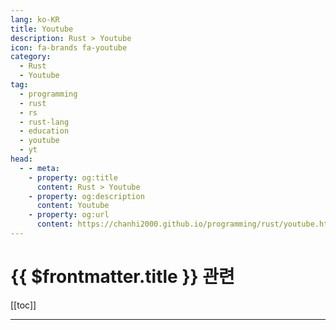 ```yaml
---
lang: ko-KR
title: Youtube
description: Rust > Youtube
icon: fa-brands fa-youtube
category: 
  - Rust
  - Youtube
tag: 
  - programming
  - rust
  - rs
  - rust-lang
  - education
  - youtube
  - yt
head:
  - - meta:
    - property: og:title
      content: Rust > Youtube
    - property: og:description
      content: Youtube
    - property: og:url
      content: https://chanhi2000.github.io/programming/rust/youtube.html
---
```


# {{ $frontmatter.title }} 관련

[[toc]]

---

<MyYouTubeItems jsonName="yu-chrisbiscardi" /><!-- chris biscardi -->
<MyYouTubeItems jsonName="yu-codetothemoon" /><!-- Code to the Moon -->
<MyYouTubeItems jsonName="yu-TheDevMethod" /><!-- The Dev Method -->
<MyYouTubeItems jsonName="yu-AkhilSharmaTech" /><!-- Akhil Sharma -->
<MyYouTubeItems jsonName="yu-NoBoilerplate" /><!-- No Boilerplate -->
<MyYouTubeItems jsonName="yu-gbjxc" /><!-- Greg Johnston -->
<MyYouTubeItems jsonName="yu-mahdimirzadeh" /><!-- Mahdi Mirzadeh -->
<MyYouTubeItems jsonName="yu-yishn" /><!-- yishn -->
<MyYouTubeItems jsonName="yu-jamesquigley1713" /><!-- James Quigley -->
<MyYouTubeItems jsonName="yu-contextfree" /><!-- Context Free -->
<MyYouTubeItems jsonName="yu-SystemsWithJT" /><!-- Systems with JT -->
<MyYouTubeItems jsonName="yu-tokyo-rust-org" /><!-- Tokyo Rust Meetup -->
<MyYouTubeItems jsonName="yu-dreamsofcode" /><!-- Dreams of Code -->
<MyYouTubeItems jsonName="yu-Codurance" /><!-- Codurance -->
<MyYouTubeItems jsonName="yu-LowLevelLearning" /><!-- Low Level Learning -->
<MyYouTubeItems jsonName="yu-channelId" /><!-- Jon Gjengset -->
<MyYouTubeItems jsonName="yu-letsgetrusty" /><!-- Let's Get Rusty -->
<MyYouTubeItems jsonName="yu-core_dump" /><!-- Core Dump -->
<MyYouTubeItems jsonName="yu-DavidChoiProgrammer" /><!-- David Choi -->
<MyYouTubeItems jsonName="yu-zubiarfan" /><!-- Arfan Zubi -->
<MyYouTubeItems jsonName="yu-conaticus" /><!-- conaticus -->
<MyYouTubeItems jsonName="yu-jonhoo" /><!-- Jon Gjengset -->
<MyYouTubeItems jsonName="yu-TrustyBits" /><!-- Trusty Bits -->
<MyYouTubeItems jsonName="yu-_noisecode" /><!-- Logan Smith -->
<MyYouTubeItems jsonName="yu-RustTutorials-jp7bh" /><!-- Rust Tutorials -->
<MyYouTubeItems jsonName="yu-NullLabsLive" /><!-- Null Labs Live -->
<MyYouTubeItems jsonName="yu-GlobalYoung7" /><!-- GlobalYoung -->
<MyYouTubeItems jsonName="yu-rustau5950" /><!-- RustAU -->
<MyYouTubeItems jsonName="yu-conf42" /><!-- Conf42 -->
<MyYouTubeItems jsonName="yu-BrooksBuilds" /><!-- Brooks Builds -->
<MyYouTubeItems jsonName="yu-UtahRust" /><!-- Utah Rust -->
<MyYouTubeItems jsonName="yu-iced-rs" /><!-- iced-rs -->
<MyYouTubeItems jsonName="yu-Tantandev" /> <!-- Tantan -->
<MyYouTubeItems jsonName="yu-codebreakthrough" /><!-- Caleb Curry -->
<MyYouTubeItems jsonName="yu-mikecode-ns7tq" /><!-- mike code -->
<MyYouTubeItems jsonName="yu-huakun" /><!-- Huakun -->
<MyYouTubeItems jsonName="yu-NathanStocks" /><!-- Nathan Stocks -->
<MyYouTubeItems jsonName="yu-residual-entropy" /><!-- Residual Entropy -->
<MyYouTubeItems jsonName="yu-oliverjumpertzme" /><!-- Oliver Jumpertz -->
<MyYouTubeItems jsonName="yu-mithradates" /><!-- mithradates -->
<MyYouTubeItems jsonName="yu-NullLabs" /><!-- The Null Channel -->
<MyYouTubeItems jsonName="yu-BryanLunduke" /><!-- Bryan Lunduke -->
<MyYouTubeItems jsonName="yu-awesome-coding" /><!-- Awesome -->
<MyYouTubeItems jsonName="yu-TravisMedia" /><!-- Travis Media -->
<MyYouTubeItems jsonName="yu-FloWoelki" /><!-- Flo Woelki -->
<MyYouTubeItems jsonName="yu-ThePrimeTimeagen" /><!-- ThePrimeTime -->
<MyYouTubeItems jsonName="yu-fasterthanlime" /><!-- fasterthanlime -->
<MyYouTubeItems jsonName="yu-MrJakob" /><!-- MrJakob -->
<MyYouTubeItems jsonName="yu-DeveloperVoices" /><!-- Developer Voices -->
<MyYouTubeItems jsonName="yu-ZeroToMastery" /><!-- Zero To Mastery -->
<MyYouTubeItems jsonName="yu-InfoWorld" /><!-- InfoWorld -->
<MyYouTubeItems jsonName="yu-cstate96" /><!-- C-STATE -->
<MyYouTubeItems jsonName="yu-PhaestusFox" /><!-- PhaestusFox -->
<MyYouTubeItems jsonName="yu-IsaacHarrisHolt" /><!-- Isaac Harris-Holt -->
<MyYouTubeItems jsonName="yu-BekBrace" /><!-- Bek Brace -->
<MyYouTubeItems jsonName="yu-CelestiaNetwork" /><!-- Celestia -->
<MyYouTubeItems jsonName="yu-albingroen1205" /><!-- Albin Groen -->
<MyYouTubeItems jsonName="yu-dario.lencina" /><!-- Dario -->

<TagLinks />
